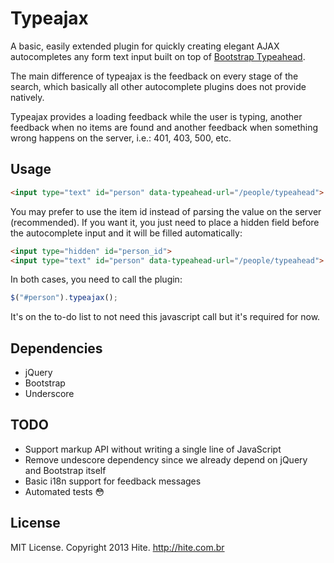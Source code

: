 # Typeajax

A basic, easily extended plugin for quickly creating elegant AJAX autocompletes any form text input built on top of [Bootstrap Typeahead](http://twitter.github.io/bootstrap/javascript.html#typeahead).

The main difference of typeajax is the feedback on every stage of the search, which basically all other autocomplete plugins does not provide natively.

Typeajax provides a loading feedback while the user is typing, another feedback when no items are found and another feedback when something wrong happens on the server, i.e.: 401, 403, 500, etc.

## Usage

``` html
<input type="text" id="person" data-typeahead-url="/people/typeahead">
```

You may prefer to use the item id instead of parsing the value on the server (recommended). If you want it, you just need to place a hidden field before the autocomplete input and it will be filled automatically:

``` html
<input type="hidden" id="person_id">
<input type="text" id="person" data-typeahead-url="/people/typeahead">
```

In both cases, you need to call the plugin:

``` javascript
$("#person").typeajax();
```

It's on the to-do list to not need this javascript call but it's required for now.

## Dependencies

* jQuery
* Bootstrap
* Underscore

## TODO

* Support markup API without writing a single line of JavaScript
* Remove undescore dependency since we already depend on jQuery and Bootstrap itself
* Basic i18n support for feedback messages
* Automated tests :flushed:

## License

MIT License. Copyright 2013 Hite. http://hite.com.br
